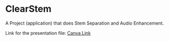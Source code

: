 # ClearStem
A Project (application) that does Stem Separation and Audio Enhancement.

Link for the presentation file: [Canva Link](https://www.canva.com/design/DAGeUUjK3gQ/-LH36Qv8ecv2uTzu0SqZuw/edit?utm_content=DAGeUUjK3gQ&utm_campaign=designshare&utm_medium=link2&utm_source=sharebutton)